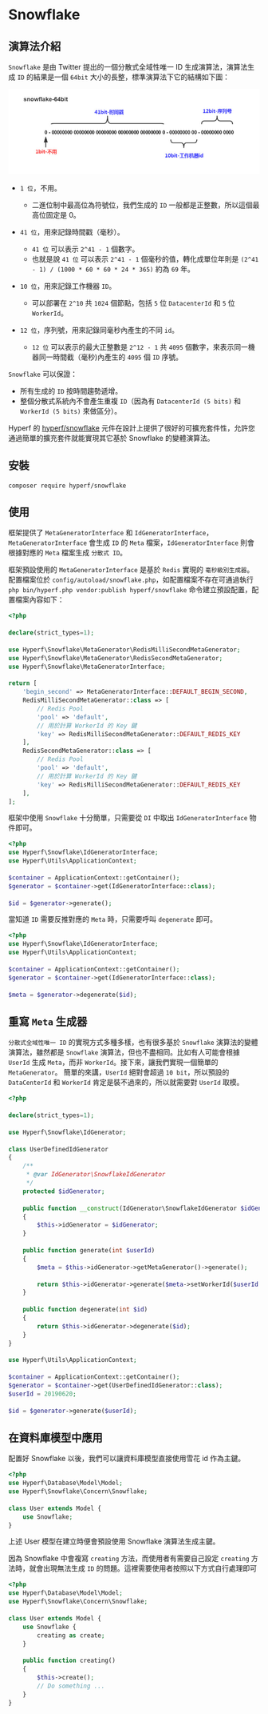 # Snowflake

## 演算法介紹

`Snowflake` 是由 Twitter 提出的一個分散式全域性唯一 ID 生成演算法，演算法生成 `ID` 的結果是一個 `64bit` 大小的長整，標準演算法下它的結構如下圖：

![snowflake](imgs/snowflake.jpeg)

- `1 位`，不用。
  - 二進位制中最高位為符號位，我們生成的 `ID` 一般都是正整數，所以這個最高位固定是 0。
  
- `41 位`，用來記錄時間戳（毫秒）。
  - `41 位` 可以表示 `2^41 - 1` 個數字。
  - 也就是說 `41 位` 可以表示 `2^41 - 1` 個毫秒的值，轉化成單位年則是 `(2^41 - 1) / (1000 * 60 * 60 * 24 * 365)` 約為 `69` 年。
  
- `10 位`，用來記錄工作機器 `ID`。
  - 可以部署在 `2^10` 共 `1024` 個節點，包括 `5` 位 `DatacenterId` 和 `5` 位 `WorkerId`。
  
- `12 位`，序列號，用來記錄同毫秒內產生的不同 `id`。
  - `12 位` 可以表示的最大正整數是 `2^12 - 1` 共 `4095` 個數字，來表示同一機器同一時間截（毫秒)內產生的 `4095` 個 `ID` 序號。

`Snowflake` 可以保證：

 - 所有生成的 `ID` 按時間趨勢遞增。
 - 整個分散式系統內不會產生重複 `ID`（因為有 `DatacenterId (5 bits)` 和 `WorkerId (5 bits)` 來做區分）。
 
Hyperf 的 [hyperf/snowflake](https://github.com/hyperf/snowflake) 元件在設計上提供了很好的可擴充套件性，允許您通過簡單的擴充套件就能實現其它基於 Snowflake 的變體演算法。

## 安裝

```
composer require hyperf/snowflake
```

## 使用

框架提供了 `MetaGeneratorInterface` 和 `IdGeneratorInterface`，`MetaGeneratorInterface` 會生成 `ID` 的 `Meta` 檔案，`IdGeneratorInterface` 則會根據對應的 `Meta` 檔案生成 `分散式 ID`。

框架預設使用的 `MetaGeneratorInterface` 是基於 `Redis` 實現的 `毫秒級別生成器`。    
配置檔案位於 `config/autoload/snowflake.php`，如配置檔案不存在可通過執行 `php bin/hyperf.php vendor:publish hyperf/snowflake` 命令建立預設配置，配置檔案內容如下：

```php
<?php

declare(strict_types=1);

use Hyperf\Snowflake\MetaGenerator\RedisMilliSecondMetaGenerator;
use Hyperf\Snowflake\MetaGenerator\RedisSecondMetaGenerator;
use Hyperf\Snowflake\MetaGeneratorInterface;

return [
    'begin_second' => MetaGeneratorInterface::DEFAULT_BEGIN_SECOND,
    RedisMilliSecondMetaGenerator::class => [
        // Redis Pool
        'pool' => 'default',
        // 用於計算 WorkerId 的 Key 鍵
        'key' => RedisMilliSecondMetaGenerator::DEFAULT_REDIS_KEY
    ],
    RedisSecondMetaGenerator::class => [
        // Redis Pool
        'pool' => 'default',
        // 用於計算 WorkerId 的 Key 鍵
        'key' => RedisMilliSecondMetaGenerator::DEFAULT_REDIS_KEY
    ],
];

```

框架中使用 `Snowflake` 十分簡單，只需要從 `DI` 中取出 `IdGeneratorInterface` 物件即可。

```php
<?php
use Hyperf\Snowflake\IdGeneratorInterface;
use Hyperf\Utils\ApplicationContext;

$container = ApplicationContext::getContainer();
$generator = $container->get(IdGeneratorInterface::class);

$id = $generator->generate();
```

當知道 `ID` 需要反推對應的 `Meta` 時，只需要呼叫 `degenerate` 即可。

```php
<?php
use Hyperf\Snowflake\IdGeneratorInterface;
use Hyperf\Utils\ApplicationContext;

$container = ApplicationContext::getContainer();
$generator = $container->get(IdGeneratorInterface::class);

$meta = $generator->degenerate($id);
```

## 重寫 `Meta` 生成器

`分散式全域性唯一 ID` 的實現方式多種多樣，也有很多基於 `Snowflake` 演算法的變體演算法，雖然都是 `Snowflake` 演算法，但也不盡相同。比如有人可能會根據 `UserId` 生成 `Meta`，而非 `WorkerId`。接下來，讓我們實現一個簡單的 `MetaGenerator`。
簡單的來講，`UserId` 絕對會超過 `10 bit`，所以預設的 `DataCenterId` 和 `WorkerId` 肯定是裝不過來的，所以就需要對 `UserId` 取模。

```php
<?php

declare(strict_types=1);

use Hyperf\Snowflake\IdGenerator;

class UserDefinedIdGenerator
{
    /**
     * @var IdGenerator\SnowflakeIdGenerator
     */
    protected $idGenerator;

    public function __construct(IdGenerator\SnowflakeIdGenerator $idGenerator)
    {
        $this->idGenerator = $idGenerator;
    }

    public function generate(int $userId)
    {
        $meta = $this->idGenerator->getMetaGenerator()->generate();

        return $this->idGenerator->generate($meta->setWorkerId($userId % 31));
    }

    public function degenerate(int $id)
    {
        return $this->idGenerator->degenerate($id);
    }
}

use Hyperf\Utils\ApplicationContext;

$container = ApplicationContext::getContainer();
$generator = $container->get(UserDefinedIdGenerator::class);
$userId = 20190620;

$id = $generator->generate($userId);

```

## 在資料庫模型中應用

配置好 Snowflake 以後，我們可以讓資料庫模型直接使用雪花 id 作為主鍵。

```php
<?php
use Hyperf\Database\Model\Model;
use Hyperf\Snowflake\Concern\Snowflake;

class User extends Model {
    use Snowflake;
}
```

上述 User 模型在建立時便會預設使用 Snowflake 演算法生成主鍵。

因為 Snowflake 中會複寫 `creating` 方法，而使用者有需要自己設定 `creating` 方法時，就會出現無法生成 `ID` 的問題。這裡需要使用者按照以下方式自行處理即可

```php
<?php
use Hyperf\Database\Model\Model;
use Hyperf\Snowflake\Concern\Snowflake;

class User extends Model {
    use Snowflake {
        creating as create;
    }

    public function creating()
    {
        $this->create();
        // Do something ...
    }
}
```
